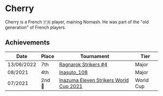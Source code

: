 # Cherry

Cherry is a French :fr: player, maining Nomash.
He was part of the "old generation" of French players.

## Achievements

|Date|Place|Tournament|Tier|
|-|-|-|-|
| 13/06/2022 | 7th | [Ragnarok Strikers #4](../../tournaments/ragna/ragna4.md) | Major |
| 08/2021 | 4th | [Inasuto_108](../../tournaments/misc/108.md) | Major |
| 07/2021 |2nd :2nd_place_medal: | [Inazuma Eleven Strikers World Cup 2021](../../tournaments/worldcup21.md) | World Cup |
